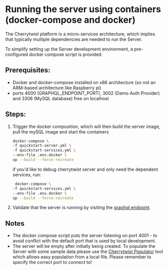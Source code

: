 # Running the server using containers (docker-compose and docker)

The Cherrytwist platform is a micro-services architecture, which implies that typically multiple dependencies are needed to run the Server.

To simplify setting up the Server development environment, a pre-configured docker compose script is provided.

## Prerequisites:

- Docker and docker-compose installed on x86 architecture (so not an ARM-based architecture like Raspberry pi)
- ports 4000 (GRAPHQL_ENDPOINT_PORT), 3002 (Demo Auth Provider) and 3306 (MySQL database) free on localhost

## Steps:

1. Trigger the docker composition, which will then build the server image, pull the mySQL image and start the containers

   ```bash
   docker-compose \
   -f quickstart-server.yml \
   -f quickstart-services.yml \
   --env-file .env.docker \
   up --build --force-recreate
   ```

   if you'd like to debug cherrytwist server and only need the dependent services, run:

   ```bash
    docker-compose \
   -f quickstart-services.yml \
   --env-file .env.docker \
   up --build --force-recreate
   ```

2. Validate that the server is running by visiting the [graphql endpoint](http://localhost:4001/graphql).

## Notes

- The docker compose script puts the server listening on port 4001 - to avoid conflict with the default port that is used by local development.
- The server will be empty after initially being created. To populate the Server with some sample data please use the [Cherrytwist Populator](http://github.com/cherrytwist/Populator) tool which allows easy population from a local file. Please remember to specify the correct port to connect to!
